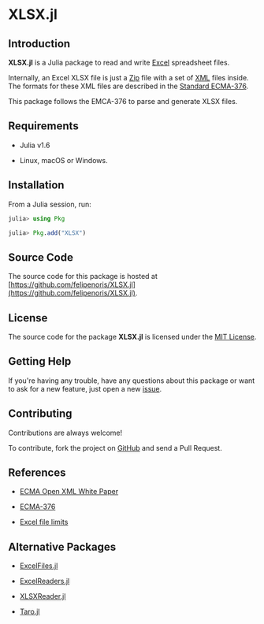 
# XLSX.jl

## Introduction

**XLSX.jl** is a Julia package to read and write
[Excel](https://products.office.com/excel) spreadsheet files.

Internally, an Excel XLSX file is just a
[Zip](https://en.wikipedia.org/wiki/Zip_(file_format)) file with a set of
[XML](https://en.wikipedia.org/wiki/XML) files inside.
The formats for these XML files are described in
the [Standard ECMA-376](https://ecma-international.org/publications-and-standards/standards/ecma-376/).

This package follows the EMCA-376 to parse and generate XLSX files.

## Requirements

* Julia v1.6

* Linux, macOS or Windows.

## Installation

From a Julia session, run:

```julia
julia> using Pkg

julia> Pkg.add("XLSX")
```

## Source Code

The source code for this package is hosted at
[https://github.com/felipenoris/XLSX.jl](https://github.com/felipenoris/XLSX.jl).

## License

The source code for the package **XLSX.jl** is licensed under
the [MIT License](https://raw.githubusercontent.com/felipenoris/XLSX.jl/master/LICENSE).

## Getting Help

If you're having any trouble, have any questions about this package
or want to ask for a new feature,
just open a new [issue](https://github.com/felipenoris/XLSX.jl/issues).

## Contributing

Contributions are always welcome!

To contribute, fork the project on [GitHub](https://github.com/felipenoris/XLSX.jl)
and send a Pull Request.

## References

* [ECMA Open XML White Paper](https://www.ecma-international.org/wp-content/uploads/OpenXML-White-Paper.pdf)

* [ECMA-376](https://ecma-international.org/publications-and-standards/standards/ecma-376/)

* [Excel file limits](https://support.microsoft.com/en-us/office/excel-specifications-and-limits-1672b34d-7043-467e-8e27-269d656771c3)

## Alternative Packages

* [ExcelFiles.jl](https://github.com/davidanthoff/ExcelFiles.jl)

* [ExcelReaders.jl](https://github.com/davidanthoff/ExcelReaders.jl)

* [XLSXReader.jl](https://github.com/mpastell/XLSXReader.jl)

* [Taro.jl](https://github.com/aviks/Taro.jl)
